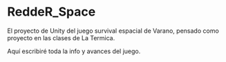 # ReddeR_Space
El proyecto de Unity del juego survival espacial de Varano, pensado como proyecto en las clases de La Termica.

Aquí escribiré toda la info y avances del juego.
